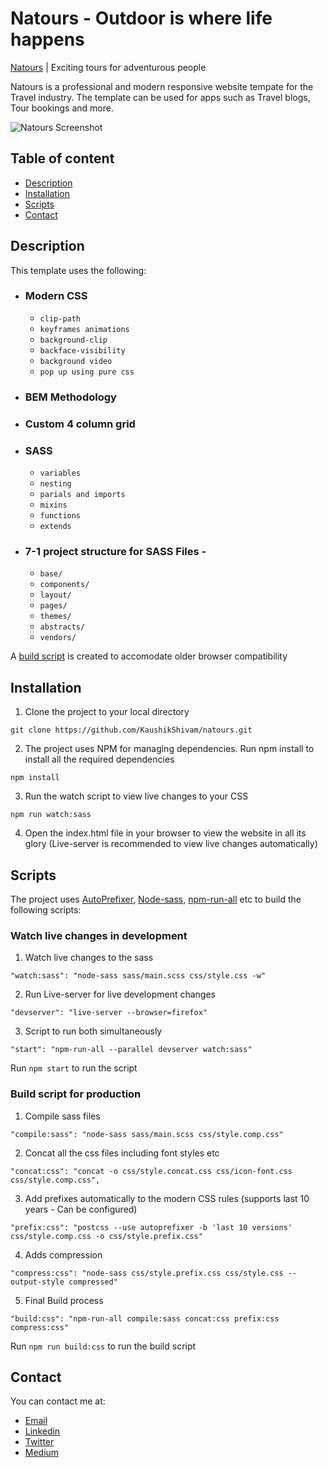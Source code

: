 # Natours - Outdoor is where life happens


[Natours](https://rawcdn.githack.com/KaushikShivam/natours/4689e752942b08a178655c7be225171b52959389/index.html) | Exciting tours for adventurous people

Natours is a professional and modern responsive website tempate for the Travel industry. The template can be used for apps such as Travel blogs, Tour bookings and more.

![Natours Screenshot](screenshot.png)

## Table of content
- [Description](#description)
- [Installation](#installation)
- [Scripts](#scripts)
- [Contact](#contact)



## Description
This template uses the following:
- ### Modern CSS 
  - ```clip-path```
  - ```keyframes animations```
  - ```background-clip```
  - ```backface-visibility```
  - ```background video```
  - ```pop up using pure css```
- ### BEM Methodology 
- ### Custom 4 column grid
- ### SASS
  - ```variables```
  - ```nesting```
  - ```parials and imports```
  - ```mixins```
  - ```functions```
  - ```extends```
- ### 7-1 project structure for SASS Files - 
  - ```base/```
  - ```components/```
  - ```layout/```
  - ```pages/```
  - ```themes/```
  - ```abstracts/```
  - ```vendors/```
  
A [build script](#scripts) is created to accomodate older browser compatibility
  

## Installation

1. Clone the project to your local directory
```
git clone https://github.com/KaushikShivam/natours.git
```

2. The project uses NPM for managing dependencies. Run npm install to install all the required dependencies
```
npm install
```
3. Run the watch script to view live changes to your CSS
```
npm run watch:sass
```
4. Open the index.html file in your browser to view the website in all its glory (Live-server is recommended to view live changes automatically)


## Scripts
The project uses [AutoPrefixer](https://github.com/postcss/autoprefixer), [Node-sass](https://github.com/sass/node-sass), [npm-run-all](https://www.npmjs.com/package/npm-run-all) etc to build the following scripts:

### Watch live changes in development
1. Watch live changes to the sass
```
"watch:sass": "node-sass sass/main.scss css/style.css -w"
```

2. Run Live-server for live development changes
```
"devserver": "live-server --browser=firefox"
```
3. Script to run both simultaneously
```
"start": "npm-run-all --parallel devserver watch:sass"
```

Run ```npm start``` to run the script

### Build script for production

1. Compile sass files
```
"compile:sass": "node-sass sass/main.scss css/style.comp.css"
```

2. Concat all the css files including font styles etc
```
"concat:css": "concat -o css/style.concat.css css/icon-font.css css/style.comp.css",
```

3. Add prefixes automatically to the modern CSS rules (supports last 10 years - Can be configured)
```
"prefix:css": "postcss --use autoprefixer -b 'last 10 versions' css/style.comp.css -o css/style.prefix.css"
```

4. Adds compression
```
"compress:css": "node-sass css/style.prefix.css css/style.css --output-style compressed"
```
5. Final Build process
```
"build:css": "npm-run-all compile:sass concat:css prefix:css compress:css"
```

Run ```npm run build:css``` to run the build script

## Contact
You can contact me at:
- [Email](shivamkaushikofficial@gmail.com)
- [Linkedin](https://www.linkedin.com/in/shivam-kaushik-bb8162102/)
- [Twitter](https://twitter.com/kShivamDev)
- [Medium](https://medium.com/@shivamkaushikofficial)



